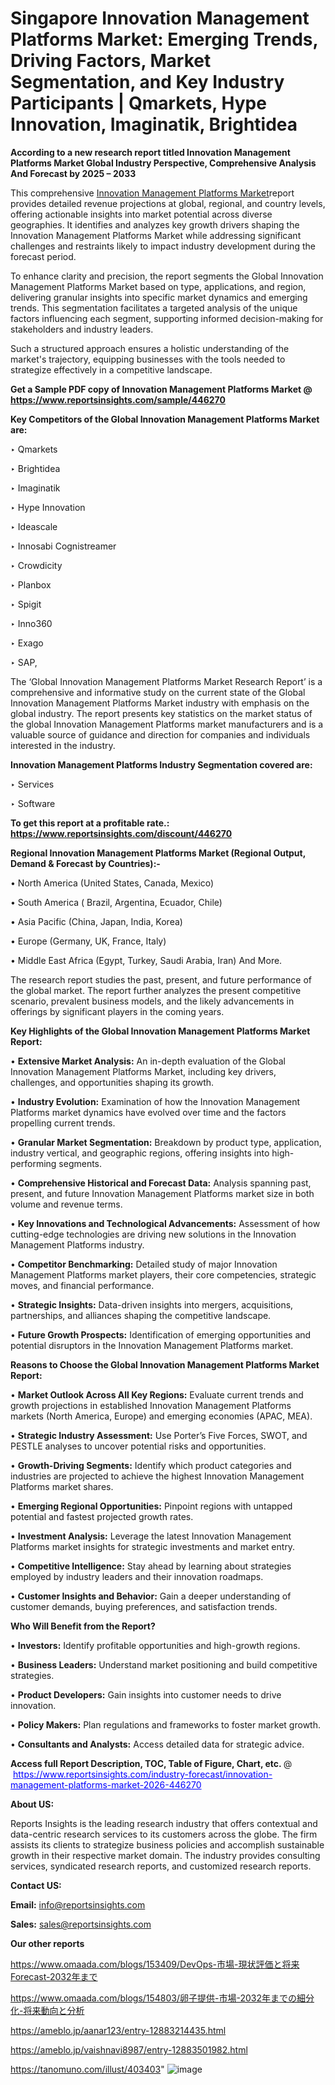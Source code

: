 # Singapore Innovation Management Platforms Market: Emerging Trends, Driving Factors, Market Segmentation, and Key Industry Participants | Qmarkets, Hype Innovation, Imaginatik, Brightidea

<strong>According to a new research report titled Innovation Management Platforms Market Global Industry Perspective, Comprehensive Analysis And Forecast by 2025 – 2033</strong>

This comprehensive <a href=https://www.reportsinsights.com/sample/446270>Innovation Management Platforms Market</a>report provides detailed revenue projections at global, regional, and country levels, offering actionable insights into market potential across diverse geographies. It identifies and analyzes key growth drivers shaping the Innovation Management Platforms Market while addressing significant challenges and restraints likely to impact industry development during the forecast period.

To enhance clarity and precision, the report segments the Global Innovation Management Platforms Market based on type, applications, and region, delivering granular insights into specific market dynamics and emerging trends. This segmentation facilitates a targeted analysis of the unique factors influencing each segment, supporting informed decision-making for stakeholders and industry leaders.

Such a structured approach ensures a holistic understanding of the market's trajectory, equipping businesses with the tools needed to strategize effectively in a competitive landscape.

<strong>Get a Sample PDF copy of Innovation Management Platforms Market </strong><strong>@<a href=https://www.reportsinsights.com/sample/446270 style=color:#0000ff;> https://www.reportsinsights.com/sample/446270</a></strong></font>

<strong>Key Competitors of the Global Innovation Management Platforms Market are:</strong>

‣ Qmarkets

‣ Brightidea

‣ Imaginatik

‣ Hype Innovation

‣ Ideascale

‣ Innosabi Cognistreamer

‣ Crowdicity

‣ Planbox

‣ Spigit

‣ Inno360

‣ Exago

‣ SAP,

The ‘Global Innovation Management Platforms Market Research Report’ is a comprehensive and informative study on the current state of the Global Innovation Management Platforms Market industry with emphasis on the global industry. The report presents key statistics on the market status of the global Innovation Management Platforms market manufacturers and is a valuable source of guidance and direction for companies and individuals interested in the industry.

<strong>Innovation Management Platforms Industry Segmentation covered are:</strong>

‣ Services

‣ Software

<strong>To get this report at a profitable rate.: <a href=https://www.reportsinsights.com/discount/446270 style=color:#0000ff;>https://www.reportsinsights.com/discount/446270</a></strong></font>

<strong>Regional Innovation Management Platforms Market (Regional Output, Demand &amp; Forecast by Countries):-</strong>

• North America (United States, Canada, Mexico)

• South America ( Brazil, Argentina, Ecuador, Chile)

• Asia Pacific (China, Japan, India, Korea)

• Europe (Germany, UK, France, Italy)

• Middle East Africa (Egypt, Turkey, Saudi Arabia, Iran) And More.

The research report studies the past, present, and future performance of the global market. The report further analyzes the present competitive scenario, prevalent business models, and the likely advancements in offerings by significant players in the coming years.

<strong>Key Highlights of the Global Innovation Management Platforms Market Report:</strong>

• <strong>Extensive Market Analysis:</strong> An in-depth evaluation of the Global Innovation Management Platforms Market, including key drivers, challenges, and opportunities shaping its growth.

• <strong>Industry Evolution:</strong> Examination of how the Innovation Management Platforms market dynamics have evolved over time and the factors propelling current trends.

• <strong>Granular Market Segmentation:</strong> Breakdown by product type, application, industry vertical, and geographic regions, offering insights into high-performing segments.

• <strong>Comprehensive Historical and Forecast Data:</strong> Analysis spanning past, present, and future Innovation Management Platforms market size in both volume and revenue terms.

• <strong>Key Innovations and Technological Advancements:</strong> Assessment of how cutting-edge technologies are driving new solutions in the Innovation Management Platforms industry.

• <strong>Competitor Benchmarking:</strong> Detailed study of major Innovation Management Platforms market players, their core competencies, strategic moves, and financial performance.

• <strong>Strategic Insights:</strong> Data-driven insights into mergers, acquisitions, partnerships, and alliances shaping the competitive landscape.

• <strong>Future Growth Prospects:</strong> Identification of emerging opportunities and potential disruptors in the Innovation Management Platforms market.

<strong>Reasons to Choose the Global Innovation Management Platforms Market Report:</strong>

• <strong>Market Outlook Across All Key Regions:</strong> Evaluate current trends and growth projections in established Innovation Management Platforms markets (North America, Europe) and emerging economies (APAC, MEA).

• <strong>Strategic Industry Assessment:</strong> Use Porter’s Five Forces, SWOT, and PESTLE analyses to uncover potential risks and opportunities.

• <strong>Growth-Driving Segments:</strong> Identify which product categories and industries are projected to achieve the highest Innovation Management Platforms market shares.

• <strong>Emerging Regional Opportunities:</strong> Pinpoint regions with untapped potential and fastest projected growth rates.

• <strong>Investment Analysis:</strong> Leverage the latest Innovation Management Platforms market insights for strategic investments and market entry.

• <strong>Competitive Intelligence:</strong> Stay ahead by learning about strategies employed by industry leaders and their innovation roadmaps.

• <strong>Customer Insights and Behavior:</strong> Gain a deeper understanding of customer demands, buying preferences, and satisfaction trends.

<strong>Who Will Benefit from the Report?</strong>

• <strong>Investors:</strong> Identify profitable opportunities and high-growth regions.

• <strong>Business Leaders:</strong> Understand market positioning and build competitive strategies.

• <strong>Product Developers:</strong> Gain insights into customer needs to drive innovation.

• <strong>Policy Makers:</strong> Plan regulations and frameworks to foster market growth.

• <strong>Consultants and Analysts:</strong> Access detailed data for strategic advice.
</ul>
<strong>Access full Report Description, TOC, Table of Figure, Chart, etc. </strong>@  <a href=https://www.reportsinsights.com/industry-forecast/innovation-management-platforms-market-2026-446270 style=color:#0000ff;>https://www.reportsinsights.com/industry-forecast/innovation-management-platforms-market-2026-446270</a></font>

<strong><strong>About US</strong>:</strong>

Reports Insights is the leading research industry that offers contextual and data-centric research services to its customers across the globe. The firm assists its clients to strategize business policies and accomplish sustainable growth in their respective market domain. The industry provides consulting services, syndicated research reports, and customized research reports.

<strong>Contact US:</strong>

<p class=""""><b>Email:</b> <a href=mailto:info@reportsinsights.com>info@reportsinsights.com</a></p>
<p class=""""><b>Sales:</b> <a href=mailto:sales@reportsinsights.com>sales@reportsinsights.com</a></p>

<strong>Our other reports</strong>

<a href=https://www.omaada.com/blogs/153409/DevOps-市場-現状評価と将来Forecast-2032年まで>https://www.omaada.com/blogs/153409/DevOps-市場-現状評価と将来Forecast-2032年まで</a>

<a href=https://www.omaada.com/blogs/154803/卵子提供-市場-2032年までの細分化-将来動向と分析>https://www.omaada.com/blogs/154803/卵子提供-市場-2032年までの細分化-将来動向と分析</a>

<a href=https://ameblo.jp/aanar123/entry-12883214435.html>https://ameblo.jp/aanar123/entry-12883214435.html</a>

<a href=https://ameblo.jp/vaishnavi8987/entry-12883501982.html>https://ameblo.jp/vaishnavi8987/entry-12883501982.html</a>

<a href=https://tanomuno.com/illust/403403>https://tanomuno.com/illust/403403</a>"
![image](https://github.com/user-attachments/assets/d476a516-a496-478b-808d-ebed3d0cd541)
